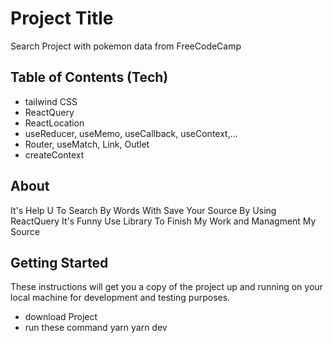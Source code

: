 # Project Title

Search Project with pokemon data from FreeCodeCamp

## Table of Contents (Tech)

- tailwind CSS
- ReactQuery
- ReactLocation
- useReducer, useMemo, useCallback, useContext,...
- Router, useMatch, Link, Outlet
- createContext

## About

It's Help U To Search By Words With Save Your Source By Using ReactQuery
It's Funny Use Library To Finish My Work and Managment My Source

## Getting Started

These instructions will get you a copy of the project up and running on your local machine for development and testing purposes.

- download Project
- run these command
  yarn
  yarn dev
